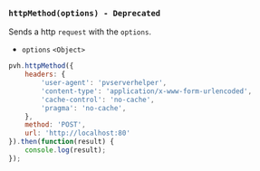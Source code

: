 ### ``httpMethod(options) - Deprecated``
Sends a http ``request`` with the ``options``.
- `options` `<Object>`

```js
pvh.httpMethod({
    headers: {
        'user-agent': 'pvserverhelper',
        'content-type': 'application/x-www-form-urlencoded',
        'cache-control': 'no-cache',
        'pragma': 'no-cache',
    },
    method: 'POST',
    url: 'http://localhost:80'
}).then(function(result) {
    console.log(result);
});
```